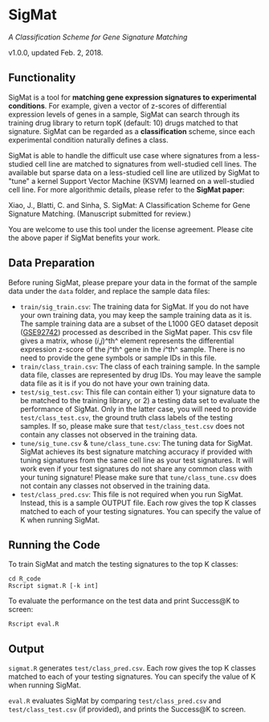 # SigMat
*A Classification Scheme for Gene Signature Matching*

v1.0.0, updated Feb. 2, 2018.

## Functionality
SigMat is a tool for **matching gene expression signatures to experimental conditions**. For example, given a vector of z-scores of differential expression levels of genes in a sample, SigMat can search through its training drug library to return topK (default: 10) drugs matched to that signature. SigMat can be regarded as a **classification** scheme, since each experimental condition naturally defines a class.

SigMat is able to handle the difficult use case where signatures from a less-studied cell line are matched to signatures from well-studied cell lines. The available but sparse data on a less-studied cell line are utilized by SigMat to "tune" a kernel Support Vector Machine (KSVM) learned on a well-studied cell line. For more algorithmic details, please refer to the **SigMat paper**:

Xiao, J., Blatti, C. and Sinha, S. SigMat: A Classification Scheme for Gene Signature Matching. (Manuscript submitted for review.)

You are welcome to use this tool under the license agreement. Please cite the above paper if SigMat benefits your work.

## Data Preparation
Before runing SigMat, please prepare your data in the format of the sample data under the `data` folder, and replace the sample data files:

- `train/sig_train.csv`: The training data for SigMat. If you do not have your own training data, you may keep the sample training data as it is. The sample training data are a subset of the L1000 GEO dataset deposit ([GSE92742](https://www.ncbi.nlm.nih.gov/geo/query/acc.cgi?acc=GSE92742)) processed as described in the SigMat paper. This csv file gives a matrix, whose (*i*,*j*)^th^ element represents the differential expression z-score of the *j*^th^ gene in the *i*^th^ sample. There is no need to provide the gene symbols or sample IDs in this file.
- `train/class_train.csv`: The class of each training sample. In the sample data file, classes are represented by drug IDs. You may leave the sample data file as it is if you do not have your own training data.
- `test/sig_test.csv`: This file can contain either 1) your signature data to be matched to the training library, or 2) a testing data set to evaluate the performance of SigMat. Only in the latter case, you will need to provide `test/class_test.csv`, the ground truth class labels of the testing samples. If so, please make sure that `test/class_test.csv` does not contain any classes not observed in the training data.
- `tune/sig_tune.csv` & `tune/class_tune.csv`: The tuning data for SigMat. SigMat achieves its best signature matching accuracy if provided with tuning signatures from the same cell line as your test signatures. It will work even if your test signatures do not share any common class with your tuning signature! Please make sure that `tune/class_tune.csv` does not contain any classes not observed in the training data.
- `test/class_pred.csv`: This file is not required when you run SigMat. Instead, this is a sample OUTPUT file. Each row gives the top K classes matched to each of your testing signatures. You can specify the value of K when running SigMat.

## Running the Code

To train SigMat and match the testing signatures to the top K classes:

```
cd R_code
Rscript sigmat.R [-k int]
```

To evaluate the performance on the test data and print Success@K to screen:

`Rscript eval.R`

## Output
`sigmat.R` generates `test/class_pred.csv`. Each row gives the top K classes matched to each of your testing signatures. You can specify the value of K when running SigMat.

`eval.R` evaluates SigMat by comparing `test/class_pred.csv` and `test/class_test.csv` (if provided), and prints the Success@K to screen.
